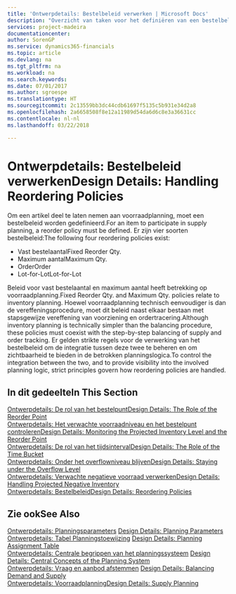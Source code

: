 ```yaml
---
title: 'Ontwerpdetails: Bestelbeleid verwerken | Microsoft Docs'
description: "Overzicht van taken voor het definiëren van een bestelbeleid in voorraadplanning."
services: project-madeira
documentationcenter: 
author: SorenGP
ms.service: dynamics365-financials
ms.topic: article
ms.devlang: na
ms.tgt_pltfrm: na
ms.workload: na
ms.search.keywords: 
ms.date: 07/01/2017
ms.author: sgroespe
ms.translationtype: HT
ms.sourcegitcommit: 2c13559bb3dc44cdb61697f5135c5b931e34d2a8
ms.openlocfilehash: 2a6658508f8e12a11989d54da6d6c8e3a36631cc
ms.contentlocale: nl-nl
ms.lasthandoff: 03/22/2018

---
```

# <a name="design-details-handling-reordering-policies"></a><span data-ttu-id="28a67-103">Ontwerpdetails: Bestelbeleid verwerken</span><span class="sxs-lookup"><span data-stu-id="28a67-103">Design Details: Handling Reordering Policies</span></span>
<span data-ttu-id="28a67-104">Om een artikel deel te laten nemen aan voorraadplanning, moet een bestelbeleid worden gedefinieerd.</span><span class="sxs-lookup"><span data-stu-id="28a67-104">For an item to participate in supply planning, a reorder policy must be defined.</span></span> <span data-ttu-id="28a67-105">Er zijn vier soorten bestelbeleid:</span><span class="sxs-lookup"><span data-stu-id="28a67-105">The following four reordering policies exist:</span></span>  
  
* <span data-ttu-id="28a67-106">Vast bestelaantal</span><span class="sxs-lookup"><span data-stu-id="28a67-106">Fixed Reorder Qty.</span></span>  
* <span data-ttu-id="28a67-107">Maximum aantal</span><span class="sxs-lookup"><span data-stu-id="28a67-107">Maximum Qty.</span></span>  
* <span data-ttu-id="28a67-108">Order</span><span class="sxs-lookup"><span data-stu-id="28a67-108">Order</span></span>  
* <span data-ttu-id="28a67-109">Lot-for-Lot</span><span class="sxs-lookup"><span data-stu-id="28a67-109">Lot-for-Lot</span></span>  
  
<span data-ttu-id="28a67-110">Beleid voor vast bestelaantal en maximum aantal heeft betrekking op voorraadplanning.</span><span class="sxs-lookup"><span data-stu-id="28a67-110">Fixed Reorder Qty. and Maximum Qty. policies relate to inventory planning.</span></span> <span data-ttu-id="28a67-111">Hoewel voorraadplanning technisch eenvoudiger is dan de vereffeningsprocedure, moet dit beleid naast elkaar bestaan met stapsgewijze vereffening van voorziening en ordertracering.</span><span class="sxs-lookup"><span data-stu-id="28a67-111">Although inventory planning is technically simpler than the balancing procedure, these policies must coexist with the step-by-step balancing of supply and order tracking.</span></span> <span data-ttu-id="28a67-112">Er gelden strikte regels voor de verwerking van het bestelbeleid om de integratie tussen deze twee te beheren en om zichtbaarheid te bieden in de betrokken planningslogica.</span><span class="sxs-lookup"><span data-stu-id="28a67-112">To control the integration between the two, and to provide visibility into the involved planning logic, strict principles govern how reordering policies are handled.</span></span>  
  
## <a name="in-this-section"></a><span data-ttu-id="28a67-113">In dit gedeelte</span><span class="sxs-lookup"><span data-stu-id="28a67-113">In This Section</span></span>  
[<span data-ttu-id="28a67-114">Ontwerpdetails: De rol van het bestelpunt</span><span class="sxs-lookup"><span data-stu-id="28a67-114">Design Details: The Role of the Reorder Point</span></span>](design-details-the-role-of-the-reorder-point.md)  
[<span data-ttu-id="28a67-115">Ontwerpdetails: Het verwachte voorraadniveau en het bestelpunt controleren</span><span class="sxs-lookup"><span data-stu-id="28a67-115">Design Details: Monitoring the Projected Inventory Level and the Reorder Point</span></span>](design-details-monitoring-the-projected-inventory-level-and-the-reorder-point.md)  
[<span data-ttu-id="28a67-116">Ontwerpdetails: De rol van het tijdsinterval</span><span class="sxs-lookup"><span data-stu-id="28a67-116">Design Details: The Role of the Time Bucket</span></span>](design-details-the-role-of-the-time-bucket.md)  
[<span data-ttu-id="28a67-117">Ontwerpdetails: Onder het overflowniveau blijven</span><span class="sxs-lookup"><span data-stu-id="28a67-117">Design Details: Staying under the Overflow Level</span></span>](design-details-staying-under-the-overflow-level.md)  
[<span data-ttu-id="28a67-118">Ontwerpdetails: Verwachte negatieve voorraad verwerken</span><span class="sxs-lookup"><span data-stu-id="28a67-118">Design Details: Handling Projected Negative Inventory</span></span>](design-details-handling-projected-negative-inventory.md)  
[<span data-ttu-id="28a67-119">Ontwerpdetails: Bestelbeleid</span><span class="sxs-lookup"><span data-stu-id="28a67-119">Design Details: Reordering Policies</span></span>](design-details-reordering-policies.md)  
  
## <a name="see-also"></a><span data-ttu-id="28a67-120">Zie ook</span><span class="sxs-lookup"><span data-stu-id="28a67-120">See Also</span></span>  
<span data-ttu-id="28a67-121">[Ontwerpdetails: Planningsparameters](design-details-planning-parameters.md) </span><span class="sxs-lookup"><span data-stu-id="28a67-121">[Design Details: Planning Parameters](design-details-planning-parameters.md) </span></span>  
<span data-ttu-id="28a67-122">[Ontwerpdetails: Tabel Planningstoewijzing](design-details-planning-assignment-table.md) </span><span class="sxs-lookup"><span data-stu-id="28a67-122">[Design Details: Planning Assignment Table](design-details-planning-assignment-table.md) </span></span>  
<span data-ttu-id="28a67-123">[Ontwerpdetails: Centrale begrippen van het planningssysteem](design-details-central-concepts-of-the-planning-system.md) </span><span class="sxs-lookup"><span data-stu-id="28a67-123">[Design Details: Central Concepts of the Planning System](design-details-central-concepts-of-the-planning-system.md) </span></span>  
<span data-ttu-id="28a67-124">[Ontwerpdetails: Vraag en aanbod afstemmen](design-details-balancing-demand-and-supply.md) </span><span class="sxs-lookup"><span data-stu-id="28a67-124">[Design Details: Balancing Demand and Supply](design-details-balancing-demand-and-supply.md) </span></span>  
[<span data-ttu-id="28a67-125">Ontwerpdetails: Voorraadplanning</span><span class="sxs-lookup"><span data-stu-id="28a67-125">Design Details: Supply Planning</span></span>](design-details-supply-planning.md)
